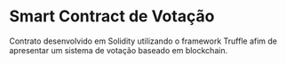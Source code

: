 # Smart Contract de Votação
Contrato desenvolvido em Solidity utilizando o framework Truffle afim de apresentar um sistema de votação baseado em blockchain.
